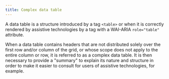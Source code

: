 ```yaml
---
title: Complex data table
---
```


A data table is a structure introduced by a tag `<table>` or when it is correctly rendered by assistive technologies by a tag with a WAI-ARIA `role="table"` attribute.

When a data table contains headers that are not distributed solely over the first row and/or column of the grid, or whose scope does not apply to the entire column or row, it is referred to as a complex data table. It is then necessary to provide a "summary" to explain its nature and structure in order to make it easier to consult for users of assistive technologies, for example.
